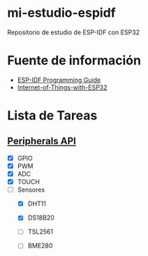 # mi-estudio-espidf
Repositorio de estudio de ESP-IDF con ESP32 

# Fuente de información
- [ESP-IDF Programming Guide](https://docs.espressif.com/projects/esp-idf/en/latest/esp32/)
- [Internet-of-Things-with-ESP32](https://github.com/PacktPublishing/Internet-of-Things-with33-ESP32)

# Lista de Tareas 

## [Peripherals API](https://docs.espressif.com/projects/esp-idf/en/latest/esp32/api-reference/peripherals/index.html)
- [x] GPIO
- [x] PWM
- [x] ADC
- [x] TOUCH
- [ ] Sensores 
    - [x] DHT11
    - [x] DS18B20
    - [ ] TSL2561
    - [ ] BME280


    
